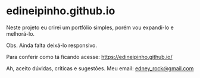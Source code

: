 # edineipinho.github.io
Neste projeto eu crirei um portfólio simples, porém vou expandi-lo e melhorá-lo.

Obs. Ainda falta deixá-lo responsivo.

Para conferir como tá ficando acesse: https://edineipinho.github.io/

Ah, aceito dúvidas, críticas e sugestôes.
Meu email: edney_rock@gmail.com
